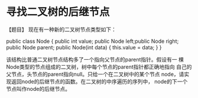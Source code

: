 # 寻找二叉树的后继节点
【题目】 现在有一种新的二叉树节点类型如下：

public class Node { public int value; public Node left;public Node right; public Node parent;
public Node(int data) { this.value = data; }
}

该结构比普通二叉树节点结构多了一个指向父节点的parent指针。假设有一 棵Node类型的节点组成的二叉树，树中每个节点的parent指针都正确地指向 自己的父节点，头节点的parent指向null。只给一个在二叉树中的某个节点 node，请实现返回node的后继节点的函数。在二叉树的中序遍历的序列中， node的下一个节点叫作node的后继节点。